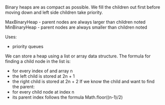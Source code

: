 Binary heaps are as compact as possible. We fill the children out first before moving down and left side children take priority.

MaxBinaryHeap - parent nodes are always larger than children noted
MinBinaryHeap - parent nodes are always smaller than children noted

Uses:
- priority queues

We can store a heap using a list or array data structure. 
The formula for finding a child node in the list is:
- for every index of and array n
- the left child is stored at 2n + 1
- the right child is stored at 2n + 2
If we know the child and want to find the parent:
- for every child node at index n
- its parent index follows the formula Math.floor((n-1)/2)


